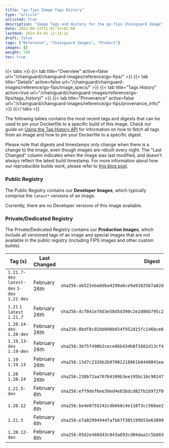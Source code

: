 ```yaml
---
title: "go-fips Image Tags History"
type: "article"
unlisted: true
description: "Image Tags and History for the go-fips Chainguard Image"
date: 2023-06-22T11:07:52+02:00
lastmod: 2024-03-01 12:14:22
draft: false
tags: ["Reference", "Chainguard Images", "Product"]
images: []
weight: 700
toc: true
---
```


{{< tabs >}}
{{< tab title="Overview" active=false url="/chainguard/chainguard-images/reference/go-fips/" >}}
{{< tab title="Details" active=false url="/chainguard/chainguard-images/reference/go-fips/image_specs/" >}}
{{< tab title="Tags History" active=true url="/chainguard/chainguard-images/reference/go-fips/tags_history/" >}}
{{< tab title="Provenance" active=false url="/chainguard/chainguard-images/reference/go-fips/provenance_info/" >}}
{{</ tabs >}}

The following tables contains the most recent tags and digests that can be used to pin your Dockerfile to a specific build of this image. Check our guide on [Using the Tag History API](/chainguard/chainguard-images/using-the-tag-history-api/) for information on how to fetch all tags from an image and how to pin your Dockerfile to a specific digest.

Please note that digests and timestamps only change when there is a change to the image, even though images are rebuilt every night. The "Last Changed" column indicates when the image was last modified, and doesn't always reflect the latest build timestamp. For more information about how our reproducible builds work, please refer to [this blog post](https://www.chainguard.dev/unchained/reproducing-chainguards-reproducible-image-builds).

### Public Registry
The Public Registry contains our **Developer Images**, which typically comprise the `latest*` versions of an image.

Currently, there are no Developer versions of this image available.

### Private/Dedicated Registry
The Private/Dedicated Registry contains our **Production Images**, which include all versioned tags of an image and special images that are not available in the public registry (including FIPS images and other custom builds).

| Tag (s)                                       | Last Changed  | Digest                                                                    |
|-----------------------------------------------|---------------|---------------------------------------------------------------------------|
|  `1.21.7-dev` `latest-dev` `1-dev` `1.21-dev` | February 26th | `sha256:ab522eba0dba4299a6ce9a91025b7a82d7e693bd068036c8c368f500c7b2d6ad` |
|  `1.21` `1` `latest` `1.21.7`                 | February 26th | `sha256:dcf841e78d3e58d5d390c2e2d86b795c2d283dc0700f7a27232a37c2567b0338` |
|  `1.20.14-dev` `1.20-dev`                     | February 26th | `sha256:8bdf8c02bb090b654f952d15fc146bce6277bcfeb83c179639ef0a8080064c57` |
|  `1.19.13-dev` `1.19-dev`                     | February 26th | `sha256:3b75f490b2cece66b434b8f1602d13cf41036d21c031eed66e707c1098548877` |
|  `1.19` `1.19.13`                             | February 26th | `sha256:13d7c2326b2b97002218861b0440041ea00ca6e0c17f079b17f8bded20218e8c` |
|  `1.20` `1.20.14`                             | February 26th | `sha256:238b72aa76764399b3ee195bc10c9014792ca3e327646aa2729bf433d35f6f47` |
|  `1.21.5-dev`                                 | February 6th  | `sha256:eff9def6ee39ed4e83bdcd82fb1b972f0b36bc813d2314c73823a09425672ff4` |
|  `1.20.12`                                    | February 6th  | `sha256:be4e0755242cdb660c4e110f3cc566ae2f1084a1ceab5472ae89262c9159cbd4` |
|  `1.21.5`                                     | February 6th  | `sha256:e7a02994944fafb67f385199b53e63099bdc33edb1b62a0414e0e33577ce58b4` |
|  `1.20.12-dev`                                | February 6th  | `sha256:05d2e488d43c043a693cd04daa1c5b8832503b2d23f21dee8582e63f9c745801` |

